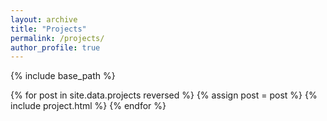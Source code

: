 ```yaml
---
layout: archive
title: "Projects"
permalink: /projects/
author_profile: true
---
```


{% include base_path %}

{% for post in site.data.projects reversed %}
  {% assign post = post %}
  {% include project.html %}
{% endfor %}
